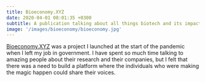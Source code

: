 ```yaml
---
title: Bioeconomy.XYZ
date: 2020-04-01 08:01:35 +0300
subtitle: A publication talking about all things biotech and its impact on the world
image: '/images/bioeconomy/bioeconomy.jpg'
---
```


<a href="http://bioeconomy.xyz/" target="_blank">Bioeconomy.XYZ</a> was a project I launched at the start of the pandemic when I left my job in government. I have spent so much time talking to amazing people about their research and their companies, but I felt that there was a need to build a platform where the individuals who were making the magic happen could share their voices.
